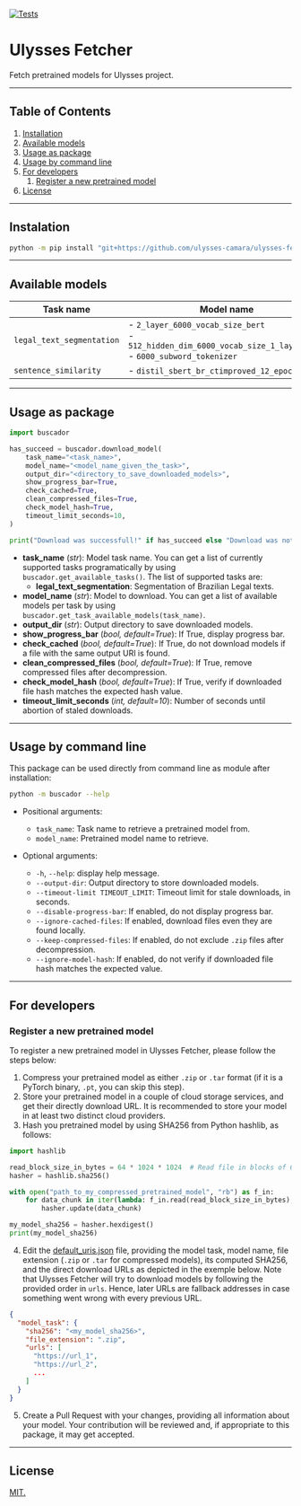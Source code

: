 [![Tests](https://github.com/ulysses-camara/ulysses-fetcher/actions/workflows/tests.yml/badge.svg)](https://github.com/ulysses-camara/ulysses-fetcher/actions/workflows/tests.yml)

# Ulysses Fetcher
Fetch pretrained models for Ulysses project.

---

## Table of Contents
1. [Installation](#installation)
2. [Available models](#available-models)
3. [Usage as package](#usage-as-package)
4. [Usage by command line](#usage-by-command-line)
5. [For developers](#for-developers)
    1. [Register a new pretrained model](#register-a-new-pretrained-model)
6. [License](#license)

---

## Instalation
```bash
python -m pip install "git+https://github.com/ulysses-camara/ulysses-fetcher"
```
---

## Available models
| Task name | Model name |
| --------- | ---------- |
| `legal_text_segmentation` | - `2_layer_6000_vocab_size_bert`<br> - `512_hidden_dim_6000_vocab_size_1_layer_lstm`<br> - `6000_subword_tokenizer`|
| `sentence_similarity`     | - `distil_sbert_br_ctimproved_12_epochs_v1` |

---

## Usage as package

```python
import buscador

has_succeed = buscador.download_model(
    task_name="<task_name>",
    model_name="<model_name_given_the_task>",
    output_dir="<directory_to_save_downloaded_models>",
    show_progress_bar=True,
    check_cached=True,
    clean_compressed_files=True,
    check_model_hash=True,
    timeout_limit_seconds=10,
)

print("Download was successfull!" if has_succeed else "Download was not successfull.")
```

- **task_name** (*str*): Model task name. You can get a list of currently supported tasks programatically by using `buscador.get_available_tasks()`. The list of supported tasks are:
  - **legal_text_segmentation**: Segmentation of Brazilian Legal texts.
- **model_name** (*str*): Model to download. You can get a list of available models per task by using `buscador.get_task_available_models(task_name)`.
- **output_dir** (*str*): Output directory to save downloaded models.
- **show_progress_bar** (*bool, default=True*): If True, display progress bar.
- **check_cached** (*bool, default=True*): If True, do not download models if a file with the same output URI is found.
- **clean_compressed_files** (*bool, default=True*): If True, remove compressed files after decompression.
- **check_model_hash** (*bool, default=True*): If True, verify if downloaded file hash matches the expected hash value.
- **timeout_limit_seconds** (*int, default=10*): Number of seconds until abortion of staled downloads.

---

## Usage by command line
This package can be used directly from command line as module after installation:
```bash
python -m buscador --help
```
- Positional arguments:
  - `task_name`: Task name to retrieve a pretrained model from.
  - `model_name`: Pretrained model name to retrieve.

- Optional arguments:
  - `-h`, `--help`: display help message.
  - `--output-dir`: Output directory to store downloaded models.
  - `--timeout-limit TIMEOUT_LIMIT`: Timeout limit for stale downloads, in seconds.
  - `--disable-progress-bar`: If enabled, do not display progress bar.
  - `--ignore-cached-files`: If enabled, download files even they are found locally.
  - `--keep-compressed-files`: If enabled, do not exclude `.zip` files after decompression.
  - `--ignore-model-hash`: If enabled, do not verify if downloaded file hash matches the expected value.

---

## For developers

### Register a new pretrained model
To register a new pretrained model in Ulysses Fetcher, please follow the steps below:
1. Compress your pretrained model as either `.zip` or `.tar` format (if it is a PyTorch binary, `.pt`, you can skip this step).
2. Store your pretrained model in a couple of cloud storage services, and get their directly download URL. It is recommended to store your model in at least two distinct cloud providers.
3. Hash you pretrained model by using SHA256 from Python hashlib, as follows:
```python
import hashlib

read_block_size_in_bytes = 64 * 1024 * 1024  # Read file in blocks of 64MiB; or any other amount.
hasher = hashlib.sha256()

with open("path_to_my_compressed_pretrained_model", "rb") as f_in:
    for data_chunk in iter(lambda: f_in.read(read_block_size_in_bytes), b""):
        hasher.update(data_chunk)

my_model_sha256 = hasher.hexdigest()
print(my_model_sha256)
```
4. Edit the [default_uris.json](./buscador/default_uris.json) file, providing the model task, model name, file extension (`.zip` or `.tar` for compressed models), its computed SHA256, and the direct download URLs as depicted in the exemple below. Note that Ulysses Fetcher will try to download models by following the provided order in `urls`. Hence, later URLs are fallback addresses in case something went wrong with every previous URL.
```json
{
  "model_task": {
    "sha256": "<my_model_sha256>",
    "file_extension": ".zip",
    "urls": [
      "https://url_1",
      "https://url_2",
      ...
    ]
  }
}
```
5. Create a Pull Request with your changes, providing all information about your model. Your contribution will be reviewed and, if appropriate to this package, it may get accepted.

---

## License
[MIT.](./LICENSE)
